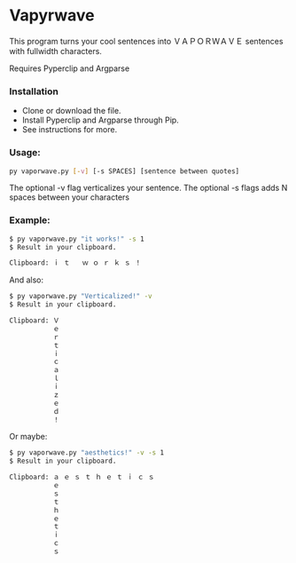 # Vapyrwave

This program turns your cool sentences into ＶＡＰＯＲＷＡＶＥ sentences with fullwidth characters.

Requires Pyperclip and Argparse

### Installation

 - Clone or download the file.
 - Install Pyperclip and Argparse through Pip.
 - See instructions for more.

### Usage:
```sh
py vaporwave.py [-v] [-s SPACES] [sentence between quotes]
``` 
The optional -v flag verticalizes your sentence.
The optional -s flags adds N spaces between your characters
  
### Example:
```sh
$ py vaporwave.py "it works!" -s 1
$ Result in your clipboard.

Clipboard: ｉ ｔ   ｗ ｏ ｒ ｋ ｓ ！
```
And also:
```sh
$ py vaporwave.py "Verticalized!" -v
$ Result in your clipboard.

Clipboard: Ｖ
           ｅ
           ｒ
           ｔ
           ｉ
           ｃ
           ａ
           ｌ
           ｉ
           ｚ
           ｅ
           ｄ
           ！
```
Or maybe:
```sh
$ py vaporwave.py "aesthetics!" -v -s 1
$ Result in your clipboard.

Clipboard: ａ ｅ ｓ ｔ ｈ ｅ ｔ ｉ ｃ ｓ 
           ｅ
           ｓ
           ｔ
           ｈ
           ｅ
           ｔ
           ｉ
           ｃ
           ｓ
```
